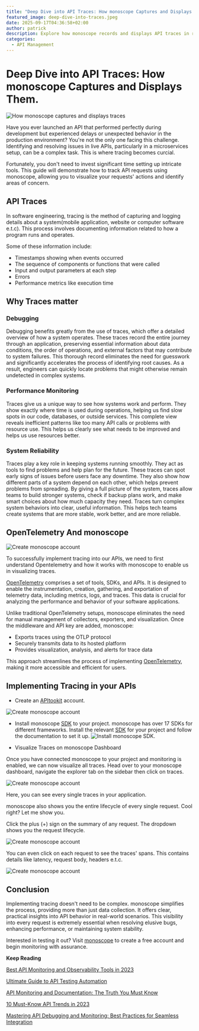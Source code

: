 ```yaml
---
title: "Deep Dive into API Traces: How monoscope Captures and Displays Them."
featured_image: deep-dive-into-traces.jpeg
date: 2025-09-17T04:36:58+02:00
author: patrick
description: Explore how monoscope records and displays API traces in real time, assisting you in quicker troubleshooting and effortless performance enhancement.
categories:
  - API Management
---
```


# Deep Dive into API Traces: How monoscope Captures and Displays Them.

![How monoscope captures and displays traces](./deep-dive-into-traces.jpeg)

Have you ever launched an API that performed perfectly during development but experienced delays or unexpected behavior in the production environment? You're not the only one facing this challenge. Identifying and resolving issues in live APIs, particularly in a microservices setup, can be a complex task. This is where tracing becomes curcial.

Fortunately, you don't need to invest significant time setting up intricate tools. This guide will demonstrate how to track API requests using monoscope, allowing you to visualize your requests' actions and identify areas of concern.

## API Traces

In software engineering, tracing is the method of capturing and logging details about a system(mobile application, website or computer software e.t.c). This process involves documenting information related to how a program runs and operates. 

Some of these information include: 

- Timestamps showing when events occurred
- The sequence of components or functions that were called
- Input and output parameters at each step
- Errors
- Performance metrics like execution time

## Why Traces matter

### Debugging
Debugging benefits greatly from the use of traces, which offer a detailed overview of how a system operates. These traces record the entire journey through an application, preserving essential information about data conditions, the order of operations, and external factors that may contribute to system failures. This thorough record eliminates the need for guesswork and significantly accelerates the process of identifying root causes. As a result, engineers can quickly locate problems that might otherwise remain undetected in complex systems.

### Performance Monitoring
Traces give us a unique way to see how systems work and perform. They show exactly where time is used during operations, helping us find slow spots in our code, databases, or outside services. This complete view reveals inefficient patterns like too many API calls or problems with resource use. This helps us clearly see what needs to be improved and helps us use resources better.

### System Reliability
Traces play a key role in keeping systems running smoothly. They act as tools to find problems and help plan for the future. These traces can spot early signs of issues before users face any downtime. They also show how different parts of a system depend on each other, which helps prevent problems from spreading. By giving a full picture of the system, traces allow teams to build stronger systems, check if backup plans work, and make smart choices about how much capacity they need. Traces turn complex system behaviors into clear, useful information. This helps tech teams create systems that are more stable, work better, and are more reliable.

## OpenTelemetry And monoscope

![Create monoscope account](./opentelemetry.png)

To successfully implement tracing into our APIs, we need to first understand Opentelemetry and how it works with monoscope to enable us in visualizing traces.

[OpenTelemetry](https://opentelemetry.io/) comprises a set of tools, SDKs, and APIs. It is designed to enable the instrumentation, creation, gathering, and exportation of telemetry data, including metrics, logs, and traces. This data is crucial for analyzing the performance and behavior of your software applications.

Unlike traditional OpenTelemetry setups, monoscope eliminates the need for manual management of collectors, exporters, and visualization. Once the middleware and API key are added, monoscope:

- Exports traces using the OTLP protocol
- Securely transmits data to its hosted platform
- Provides visualization, analysis, and alerts for trace data

This approach streamlines the process of implementing [OpenTelemetry](https://opentelemetry.io/), making it more accessible and efficient for users.

## Implementing Tracing in your APIs
- Create an [APItookit](https://monoscope.tech/) account.

![Create monoscope account](./create-acount.png)

- Install monoscope [SDK](https://monoscope.tech/docs/sdks/) to your project. monoscope has over 17 SDKs for different frameworks. Install the relevant [SDK](https://monoscope.tech/docs/sdks/) for your project and follow the documentation to set it up.
![Install monoscope SDK](./sdk.png).


- Visualize Traces on monoscope Dashboard

Once you have connected monoscope to your project and monitoring is enabled, we can now visualize all traces. Head over to your monoscope dashboard, navigate the explorer tab on the sidebar then click on traces.

![Create monoscope account](./traces.gif)

Here, you can see every single traces in your application.

monoscope also shows you the entire lifecycle of every single request. Cool right? Let me show you. 

Click the plus (+) sign on the summary of any request. The dropdown shows you the request lifecycle.

![Create monoscope account](./expand-traces.gif)

You can even click on each request to see the traces' spans. This contains details like latency, request body, headers e.t.c. 

![Create monoscope account](./span-traces.gif)

## Conclusion

Implementing tracing doesn't need to be complex. monoscope simplifies the process, providing more than just data collection. It offers clear, practical insights into API behavior in real-world scenarios. This visibility into every request is extremely essential when resolving elusive bugs, enhancing performance, or maintaining system stability.

Interested in testing it out? Visit [monoscope](https://monoscope.tech/) to create a free account and begin monitoring with assurance.

**Keep Reading**


[Best API Monitoring and Observability Tools in 2023](https://monoscope.tech/blog/best-api-monitoring-and-observability-tools/)

[Ultimate Guide to API Testing Automation](https://monoscope.tech/blog/api-testing-automation/) 

[API Monitoring and Documentation: The Truth You Must Know](https://monoscope.tech/blog/api-documentation-and-observability-the-truth-you-must-know/)

[10 Must-Know API Trends in 2023](https://monoscope.tech/blog/api-trends/)

[Mastering API Debugging and Monitoring: Best Practices for Seamless Integration](https://monoscope.tech/blog/mastering-api-debugging/)

